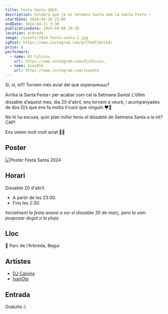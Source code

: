 ```yaml
---
title: Festa Santa 2024
description: Celebra que ja és Setmana Santa amb la Santa Festa ⚡️
startDate: 2024-04-20 23:00
endDate: 2024-04-21 3:30
publicationDate: 2024-04-08 19:30
location: arbreda
image: /events/2024-festa-santa-2.jpg
igPost: https://www.instagram.com/p/C5eKF2OtLX4/
price: 0
performers:
  - name: DJ Calvins
    url: https://www.instagram.com/djcalvins_
  - name: IvanOte
    url: https://www.instagram.com/ivanote
---
```


Sí, sí, sí!!! Tornem més aviat del que esperaveuuu?

Arriba la Santa Festa⚡️ per acabar com cal la Setmana Santa! L’últim dissabte d’aquest mes, dia 20 d'abril, ens tornem a veure, i acompanyades de dos Dj’s que ens fa molta il·lusió que vinguin ❤️‍🔥

No hi ha excusa, quin plan millor teniu el dissabte de Setmana Santa a la nit? CAP!

Ens veiem molt molt aviat 🙌🏽

## Poster

![Poster Festa Santa 2024](/events/2024-festa-santa-2.jpg)

## Horari

Dissabte 20 d'abril.

- A partir de les 23:00.
- Fins les 2:30.

_Inicialment la festa anava a ser el dissabte 30 de març, pero la vam posposar degut a la pluja._

## Lloc

📍 Parc de l'Arbreda, Begur

## Artistes

- [DJ Calvins](https://www.instagram.com/djcalvins_)
- [IvanOte](https://www.instagram.com/ivanote)

## Entrada

Gratuïta :)
